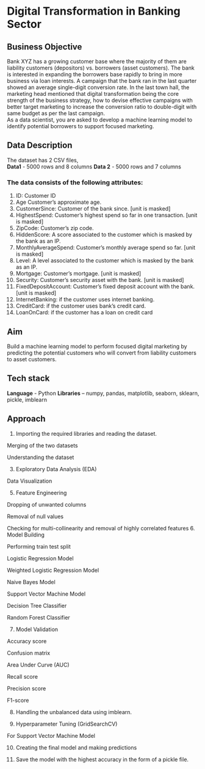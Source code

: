 # Digital Transformation in Banking Sector 
## Business Objective  
Bank XYZ has a growing customer base where the majority of them are liability 
customers (depositors) vs. borrowers (asset customers). The bank is interested in 
expanding the borrowers base rapidly to bring in more business via loan interests. 
A campaign that the bank ran in the last quarter showed an average single-digit 
conversion rate. In the last town hall, the marketing head mentioned that digital 
transformation being the core strength of the business strategy, how to devise effective 
campaigns with better target marketing to increase the conversion ratio to double-digit 
with same budget as per the last campaign.  
As a data scientist, you are asked to develop a machine learning model to identify 
potential borrowers to support focused marketing. 
## Data Description  
The dataset has 2 CSV files,  
**Data1** - 5000 rows and 8 columns 
**Data 2** - 5000 rows and 7 columns 
### The data consists of the following attributes: 
1. ID: Customer ID 
2. Age Customer’s approximate age. 
3. CustomerSince: Customer of the bank since. [unit is masked] 
4. HighestSpend: Customer’s highest spend so far in one transaction. [unit is 
masked] 
5. ZipCode: Customer’s zip code. 
6. HiddenScore: A score associated to the customer which is masked by the bank as an IP. 
7. MonthlyAverageSpend: Customer’s monthly average spend so far. [unit is masked] 
8. Level: A level associated to the customer which is masked by the bank as an IP. 
9. Mortgage: Customer’s mortgage. [unit is masked] 
10. Security: Customer’s security asset with the bank. [unit is masked] 
11. FixedDepositAccount: Customer’s fixed deposit account with the bank. [unit is masked] 
12. InternetBanking: if the customer uses internet banking. 
13. CreditCard: if the customer uses bank’s credit card. 
14. LoanOnCard: if the customer has a loan on credit card 
## Aim 
Build a machine learning model to perform focused digital marketing by predicting the 
potential customers who will convert from liability customers to asset customers. 
## Tech stack  
**Language** - Python 
**Libraries** – numpy, pandas, matplotlib, seaborn, sklearn, pickle, imblearn 
## Approach  
1. Importing the required libraries and reading the dataset.

Merging of the two datasets

Understanding the dataset

3. Exploratory Data Analysis (EDA) 

Data Visualization 

5. Feature Engineering  

Dropping of unwanted columns  

Removal of null values 

Checking for multi-collinearity and removal of highly correlated features 
6. Model Building 

Performing train test split 

Logistic Regression Model 

Weighted Logistic Regression Model 

Naive Bayes Model 

Support Vector Machine Model 

Decision Tree Classifier 

Random Forest Classifier 

7. Model Validation  

Accuracy score 

Confusion matrix  

Area Under Curve (AUC) 

Recall score 

Precision score 

F1-score 

8. Handling the unbalanced data using imblearn. 

9. Hyperparameter Tuning (GridSearchCV) 

For Support Vector Machine Model 

10. Creating the final model and making predictions 

11. Save the model with the highest accuracy in the form of a pickle file.
